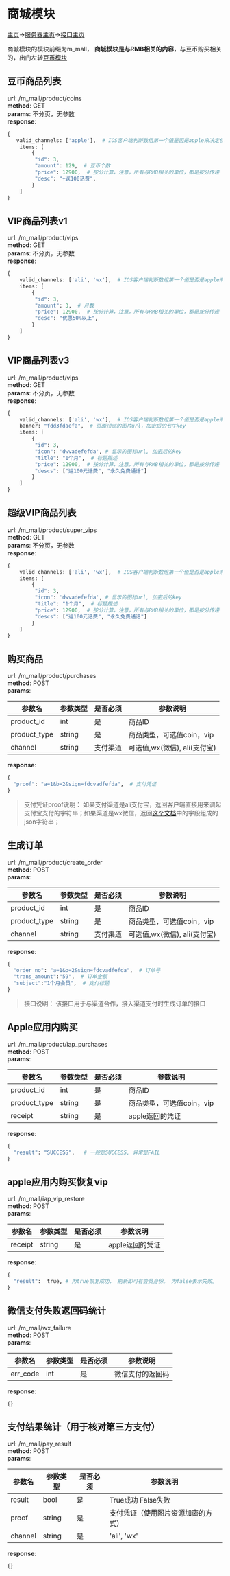 # 商城模块
[主页](Home.md)->[服务器主页](server-team.md)->[接口主页](api-doc.md)

商城模块的模块前缀为m_mall， **商城模块是与RMB相关的内容**，与豆币购买相关的，出门左转[豆币模块](api-coin)

## 豆币商品列表
**url**:  /m_mall/product/coins  
**method**:  GET    
**params**:  不分页，无参数   
**response**:  
```python
{
   valid_channels: ['apple'],  # IOS客户端判断数组第一个值是否是apple来决定使用苹果支付还是支付宝和微信。
    items: [
        {
         "id": 3,
         "amount": 129,  # 豆币个数
         "price": 12900,  # 按分计算，注意，所有与RMB相关的单位，都是按分传递
         "desc": "+返100话费",
        }
    ]
}
```

## VIP商品列表v1
**url**:  /m_mall/product/vips  
**method**:  GET    
**params**:  不分页，无参数   
**response**:  
```python
{
    valid_channels: ['ali', 'wx'],  # IOS客户端判断数组第一个值是否是apple来决定使用苹果支付还是支付宝和微信。
    items: [
        {
         "id": 3,
         "amount": 3,  # 月数
         "price": 12900,  # 按分计算，注意，所有与RMB相关的单位，都是按分传递
         "desc": "优惠50%以上",
        }
    ]
}
```

## VIP商品列表v3
**url**:  /m_mall/product/vips   
**method**:  GET    
**params**:  不分页，无参数   
**response**:  
```python
{
    valid_channels: ['ali', 'wx'],  # IOS客户端判断数组第一个值是否是apple来决定使用苹果支付还是支付宝和微信。
    banner: "fdd3fdaefa",  # 页面顶部的图片url，加密后的七牛key
    items: [
        {
         "id": 3,
         "icon": 'dwvadefefda', # 显示的图标url, 加密后的key
         "title": "1个月",  # 标题描述
         "price": 12900,  # 按分计算，注意，所有与RMB相关的单位，都是按分传递
         "descs": ["返100元话费", "永久免费通话"]
        }
    ]
}
```

## 超级VIP商品列表
**url**:  /m_mall/product/super_vips   
**method**:  GET    
**params**:  不分页，无参数   
**response**:  
```python
{
    valid_channels: ['ali', 'wx'],  # IOS客户端判断数组第一个值是否是apple来决定使用苹果支付还是支付宝和微信。
    items: [
        {
         "id": 3,
         "icon": 'dwvadefefda', # 显示的图标url, 加密后的key
         "title": "1个月",  # 标题描述
         "price": 12900,  # 按分计算，注意，所有与RMB相关的单位，都是按分传递
         "descs": ["返100元话费", "永久免费通话"]
        }
    ]
}
```

## 购买商品
**url**:  /m_mall/product/purchases      
**method**:  POST    
**params**:  

| 参数名 | 参数类型 | 是否必须 | 参数说明 |
| ---- | ---- | ---- | ---- |
| product_id | int | 是 | 商品ID |
| product_type | string | 是 | 商品类型，可选值coin，vip |
| channel | string | 支付渠道 | 可选值,wx(微信), ali(支付宝) |

**response**:
```python
{
  "proof": "a=1&b=2&sign=fdcvadfefda",  # 支付凭证
}
```
> 支付凭证proof说明：
 如果支付渠道是ali支付宝，返回客户端直接用来调起支付宝支付的字符串；如果渠道是wx微信，返回[这个文档](https://pay.weixin.qq.com/doc/api/app/app.php?chapter=9_12&index=2)中的字段组成的json字符串；

## 生成订单
**url**:  /m_mall/product/create_order      
**method**:  POST    
**params**:  

| 参数名 | 参数类型 | 是否必须 | 参数说明 |
| ---- | ---- | ---- | ---- |
| product_id | int | 是 | 商品ID |
| product_type | string | 是 | 商品类型，可选值coin，vip |
| channel | string | 支付渠道 | 可选值,wx(微信), ali(支付宝) |

**response**:
```python
{
  "order_no": "a=1&b=2&sign=fdcvadfefda",  # 订单号
  "trans_amount":"59",  # 订单金额
  "subject":"1个月会员",  # 支付标题
}
```
> 接口说明：
 该接口用于与渠道合作，接入渠道支付时生成订单的接口

## Apple应用内购买
**url**:  /m_mall/product/iap_purchases   
**method**:  POST      
**params**:    

| 参数名 | 参数类型 | 是否必须 | 参数说明 |
| ---- | ---- | ---- | ---- |
| product_id | int | 是 | 商品ID |
| product_type | string | 是 | 商品类型，可选值coin，vip |
| receipt | string | 是 | apple返回的凭证 |

**response**:
```python
{
  "result": "SUCCESS",   # 一般是SUCCESS, 异常是FAIL
}
```

## apple应用内购买恢复vip
**url**:  /m_mall/iap_vip_restore   
**method**:  POST      
**params**:    

| 参数名 | 参数类型 | 是否必须 | 参数说明 |
| ---- | ---- | ---- | ---- |
| receipt | string | 是 | apple返回的凭证 |

**response**:
```python
{
  "result":  true, # 为true恢复成功， 刷新即可有会员身份。 为false表示失败。
}
```

## 微信支付失败返回码统计
**url**:  /m_mall/wx_failure   
**method**:  POST      
**params**:    

| 参数名 | 参数类型 | 是否必须 | 参数说明 |
| ---- | ---- | ---- | ---- |
| err_code | int | 是 | 微信支付的返回码 |

**response**:
```python
{}
```

## 支付结果统计（用于核对第三方支付）
**url**:  /m_mall/pay_result   
**method**:  POST      
**params**:    

| 参数名 | 参数类型 | 是否必须 | 参数说明 |
| ---- | ---- | ---- | ---- |
| result | bool | 是 | True成功 False失败 |
| proof | string | 是 | 支付凭证（使用图片资源加密的方式） |
| channel | string | 是 | 'ali', 'wx' |

**response**:
```python
{}
```
